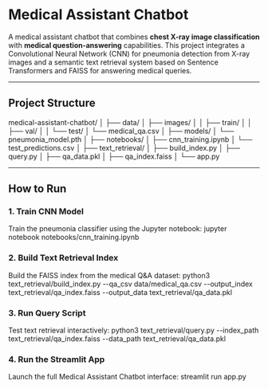 # Medical Assistant Chatbot

A medical assistant chatbot that combines **chest X-ray image classification** with **medical question-answering** capabilities. This project integrates a Convolutional Neural Network (CNN) for pneumonia detection from X-ray images and a semantic text retrieval system based on Sentence Transformers and FAISS for answering medical queries.

---

## Project Structure

medical-assistant-chatbot/
│
├── data/
│   ├── images/
│   │   ├── train/
│   │   ├── val/
│   │   └── test/
│   └── medical_qa.csv
│
├── models/
│   └── pneumonia_model.pth
│
├── notebooks/
│   ├── cnn_training.ipynb
│   └── test_predictions.csv
│
├── text_retrieval/
│   ├── build_index.py
│   ├── query.py
│   ├── qa_data.pkl
│   ├── qa_index.faiss
│   └── app.py

---

## How to Run

### 1. Train CNN Model

Train the pneumonia classifier using the Jupyter notebook:
jupyter notebook notebooks/cnn_training.ipynb

### 2. Build Text Retrieval Index

Build the FAISS index from the medical Q&A dataset: python3 text_retrieval/build_index.py --qa_csv data/medical_qa.csv --output_index text_retrieval/qa_index.faiss --output_data text_retrieval/qa_data.pkl

### 3. Run Query Script
Test text retrieval interactively: python3 text_retrieval/query.py --index_path text_retrieval/qa_index.faiss --data_path text_retrieval/qa_data.pkl

### 4. Run the Streamlit App
Launch the full Medical Assistant Chatbot interface: streamlit run app.py


